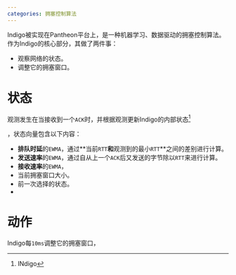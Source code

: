 ```yaml
---
categories: 拥塞控制算法
---
```

Indigo被实现在Pantheon平台上，是一种机器学习、数据驱动的拥塞控制算法。作为Indigo的核心部分，其做了两件事：

- 观察网络的状态。
- 调整它的拥塞窗口。

# 状态

观测发生在当接收到一个`ACK`时，并根据观测更新Indigo的内部状态[^ 1]

，状态向量包含以下内容：

- **排队时延**的`EWMA`，通过**当前`RTT`**和**观测到的最小`RTT`**之间的差别进行计算。
- **发送速率**的`EWMA`，通过自从上一个`ACK`后又发送的字节除以`RTT`来进行计算。
- **接收速率**的`EWMA`，
- 当前拥塞窗口大小。
- 前一次选择的状态。
- 

# 动作

Indigo每`10ms`调整它的拥塞窗口，

[^1]: INdigo

